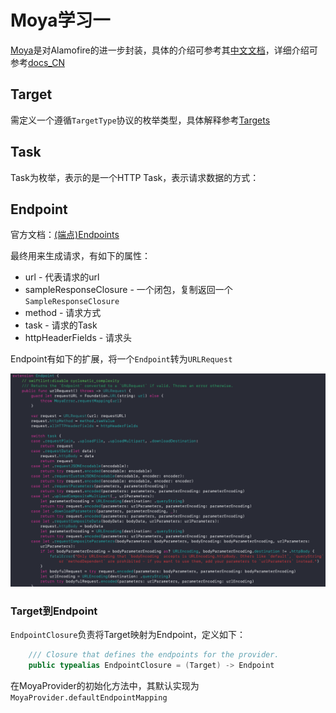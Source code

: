 # Moya学习一

[Moya](https://github.com/Moya/Moya)是对Alamofire的进一步封装，具体的介绍可参考其[中文文档](https://github.com/Moya/Moya/blob/master/Readme_CN.md)，详细介绍可参考[docs_CN](https://github.com/Moya/Moya/tree/master/docs_CN)

## Target

需定义一个遵循`TargetType`协议的枚举类型，具体解释参考[Targets](https://github.com/Moya/Moya/blob/master/docs_CN/Targets.md)



## Task

Task为枚举，表示的是一个HTTP Task，表示请求数据的方式：



## Endpoint

官方文档：[(端点)Endpoints](https://github.com/Moya/Moya/blob/master/docs_CN/Endpoints.md)

最终用来生成请求，有如下的属性：

+ url - 代表请求的url
+ sampleResponseClosure - 一个闭包，复制返回一个`SampleResponseClosure`
+ method - 请求方式
+ task - 请求的Task
+ httpHeaderFields - 请求头

Endpoint有如下的扩展，将一个`Endpoint`转为`URLRequest`

![28](https://github.com/winfredzen/iOS-Basic/blob/master/%E7%BD%91%E7%BB%9C/images/28.png)



### Target到Endpoint

`EndpointClosure`负责将Target映射为Endpoint，定义如下：

```swift
    /// Closure that defines the endpoints for the provider.
    public typealias EndpointClosure = (Target) -> Endpoint
```

在MoyaProvider的初始化方法中，其默认实现为`MoyaProvider.defaultEndpointMapping`















